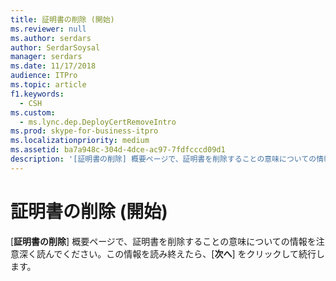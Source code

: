 ```yaml
---
title: 証明書の削除 (開始)
ms.reviewer: null
ms.author: serdars
author: SerdarSoysal
manager: serdars
ms.date: 11/17/2018
audience: ITPro
ms.topic: article
f1.keywords:
  - CSH
ms.custom:
  - ms.lync.dep.DeployCertRemoveIntro
ms.prod: skype-for-business-itpro
ms.localizationpriority: medium
ms.assetid: ba7a948c-304d-4dce-ac97-7fdfcccd09d1
description: '[証明書の削除] 概要ページで、証明書を削除することの意味についての情報を注意深く読んでください。この情報を読み終えたら、[次へ] をクリックして続行します。'
---
```


# <a name="remove-certificate-intro"></a>証明書の削除 (開始)
 
[**証明書の削除**] 概要ページで、証明書を削除することの意味についての情報を注意深く読んでください。この情報を読み終えたら、[**次へ**] をクリックして続行します。
  

